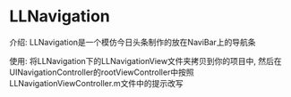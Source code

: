 # LLNavigation

介绍: LLNavigation是一个模仿今日头条制作的放在NaviBar上的导航条

使用: 将LLNavigation下的LLNavigationView文件夹拷贝到你的项目中, 然后在UINavigationController的rootViewController中按照LLNavigationViewController.m文件中的提示改写
